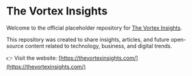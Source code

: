 # The Vortex Insights

Welcome to the official placeholder repository for [The Vortex Insights](https://thevortexinsights.com/).

This repository was created to share insights, articles, and future open-source content related to technology, business, and digital trends.

👉 Visit the website: [https://thevortexinsights.com/](https://thevortexinsights.com/)

